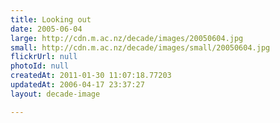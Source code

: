 ```yaml
---
title: Looking out
date: 2005-06-04
large: http://cdn.m.ac.nz/decade/images/20050604.jpg
small: http://cdn.m.ac.nz/decade/images/small/20050604.jpg
flickrUrl: null
photoId: null
createdAt: 2011-01-30 11:07:18.77203
updatedAt: 2006-04-17 23:37:27
layout: decade-image

---
```


